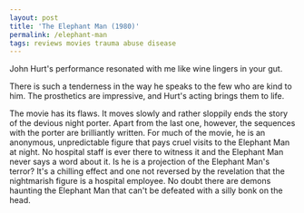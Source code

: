 ```yaml
---
layout: post
title: 'The Elephant Man (1980)'
permalink: /elephant-man
tags: reviews movies trauma abuse disease
---
```


John Hurt's performance resonated with me like wine lingers in your gut.
<!--more-->
There is such a tenderness in the way he speaks to the few who are kind to him.
The prosthetics are impressive, and Hurt's acting brings them to life.

The movie has its flaws.
It moves slowly and rather sloppily ends the story of the devious night porter.
Apart from the last one, however, the sequences with the porter are brilliantly written.
For much of the movie, he is an anonymous, unpredictable figure that pays cruel visits to the Elephant Man at night.
No hospital staff is ever there to witness it and the Elephant Man never says a word about it.
Is he is a projection of the Elephant Man's terror?
It's a chilling effect and one not reversed by the revelation that the nightmarish figure is a hospital employee.
No doubt there are demons haunting the Elephant Man that can't be defeated with a silly bonk on the head.
